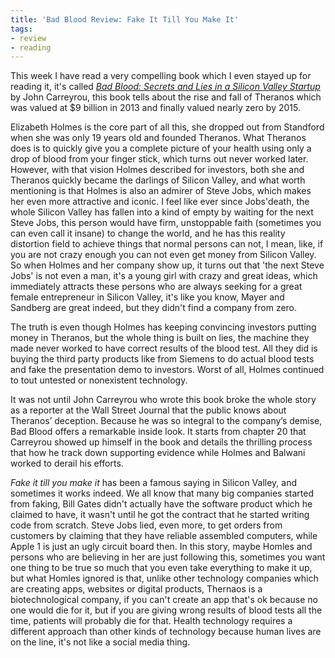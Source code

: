 ```yaml
---
title: 'Bad Blood Review: Fake It Till You Make It'
tags:
- review
- reading
---
```


This week I have read a very compelling book which I even stayed up for reading it, it's called [*Bad Blood: Secrets and Lies in a Silicon Valley Startup*](https://www.amazon.com/Bad-Blood-Secrets-Silicon-Startup/dp/152473165X) by John Carreyrou,  this book tells about the rise and fall of Theranos which was valued at $9 billion in 2013 and finally valued nearly zero by 2015.

Elizabeth Holmes is the core part of all this, she dropped out from Standford when she was only 19 years old and founded Theranos. What Theranos does is to quickly give you a complete picture of your health using only a drop of blood from your finger stick,  which turns out never worked later.  However,  with that vision Holmes described for investors, both she and Theranos quickly became the darlings of Silicon Valley,   and what worth mentioning is that Holmes is also an admirer of Steve Jobs,  which makes her even more attractive and iconic. I feel like ever since Jobs'death, the whole Silicon Valley has fallen into a kind of empty by waiting for the next Steve Jobs, this person would have firm, unstoppable faith (sometimes you can even call it insane) to  change the world, and he has this reality distortion field to achieve things that normal persons can not, I mean, like, if you are not crazy enough you can not even get money from Silicon Valley.  So when Holmes and her company show up, it turns out that 'the next Steve Jobs' is not even a man, it's a young girl with crazy and great ideas,  which immediately attracts these persons who are always seeking for a great female entrepreneur in Silicon Valley, it's like you know, Mayer and Sandberg are great indeed, but they didn't find a company from zero.

The truth is even though Holmes has keeping convincing investors putting money in Theranos, but the whole thing is built on lies, the machine they made never worked to have correct results of the blood test. All they did is buying the third party products like from Siemens to do actual blood tests and fake the presentation demo to investors. Worst of all, Holmes continued to tout untested or nonexistent technology.

It was not until John Carreyrou who wrote this book broke the whole story as a reporter at the Wall Street Journal that the public knows about Theranos’ deception.  Because he was so integral to the company’s demise, Bad Blood offers a remarkable inside look. It starts from chapter 20 that Carreyrou showed up himself in the book and details the thrilling process that how he track down supporting evidence while Holmes and Balwani worked to derail his efforts. 


*Fake it till you make it* has been a famous saying in Silicon Valley, and sometimes it works indeed.  We all know that many big companies started from faking, Bill Gates didn't actually have the software product which he claimed to have, it wasn't until he got the contract that he started writing code from scratch. Steve Jobs lied, even more, to get orders from customers by claiming that they have reliable assembled computers, while Apple 1 is just an ugly circuit board then. In this story, maybe Homles and persons who are believing in her are just following this, sometimes you want one thing to be true so much that you even take everything to make it up, but what Homles ignored is that, unlike other technology companies which are creating apps, websites or digital products, Thernaos is a biotechnological company, if you can't create an app that's ok because no one would die for it, but if you are giving wrong results of blood tests all the time, patients will probably die for that. Health technology requires a different approach than other kinds of technology because human lives are on the line, it's not like a social media thing.
